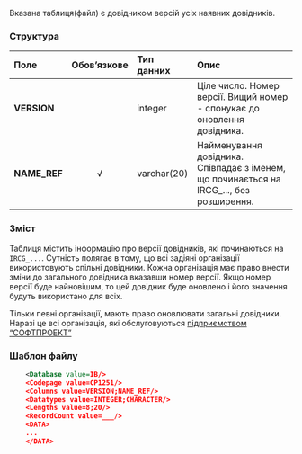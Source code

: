 Вказана таблиця(файл) є довідником версій усіх наявних довідників.

### Структура

Поле   | Обов’язкове |    Тип данних  |   Опис |
:---------------|:--:|:--------------|:--------
**VERSION**  |   |  integer          | Ціле число. Номер версії. Вищий номер - спонукає до оновлення довідника.
**NAME_REF** | √ | varchar(20)       | Найменування довідника. Співпадає з іменем, що починається на IRCG_..., без розширення.



### Зміст

Таблиця містить інформацію про версії довідників, які починаються на `IRCG_...`. Сутність полягає в тому, що всі задіяні організації використовують спільні довідники. Кожна організація має право внести зміни до загального
довідника вказавши номер версії. Якщо номер версії буде найновішим, то цей довідник буде оновлено і його значення будуть використано для всіх.

Тільки певні організації, мають право оновлювати загальні довідники. Наразі це всі організація, які обслуговуються [підприємством “СОФТПРОЕКТ”](http://softproject.com.ua/ua/)

### Шаблон файлу

```XML
    <Database value=IB/>
    <Codepage value=CP1251/>
    <Columns value=VERSION;NAME_REF/>
    <Datatypes value=INTEGER;CHARACTER/>
    <Lengths value=8;20/>
    <RecordCount value=___/>
    <DATA>
    ...
    </DATA>
```
